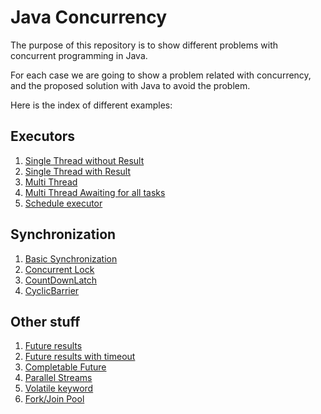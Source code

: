 # Java Concurrency
The purpose of this repository is to show different problems with concurrent programming in Java.

For each case we are going to show a problem related with concurrency, and the proposed solution with Java to avoid the problem.

Here is the index of different examples:

## Executors

1. [Single Thread without Result](https://github.com/jjmena/java-concurrency/tree/master/src/com/example/concurrency/executor_single_thread_without_result)
2. [Single Thread with Result](https://github.com/jjmena/java-concurrency/tree/master/src/com/example/concurrency/executor_single_thread_with_result)
3. [Multi Thread](https://github.com/jjmena/java-concurrency/tree/master/src/com/example/concurrency/executor_multi_thread)
4. [Multi Thread Awaiting for all tasks](https://github.com/jjmena/java-concurrency/tree/master/src/com/example/concurrency/executor_awaiting_for_all_tasks)
5. [Schedule executor](https://github.com/jjmena/java-concurrency/tree/master/src/com/example/concurrency/schedule_executor_single_thread)

## Synchronization

1. [Basic Synchronization](https://github.com/jjmena/java-concurrency/tree/master/src/com/example/concurrency/basic_synchronization)
2. [Concurrent Lock](https://github.com/jjmena/java-concurrency/tree/master/src/com/example/concurrency/concurrent_lock_usage)
3. [CountDownLatch](https://github.com/jjmena/java-concurrency/tree/master/src/com/example/concurrency/countdownlatch_usage)
4. [CyclicBarrier](https://github.com/jjmena/java-concurrency/tree/master/src/com/example/concurrency/cyclicbarrier_usage)

## Other stuff

1. [Future results](https://github.com/jjmena/java-concurrency/tree/master/src/com/example/concurrency/future_check_results)
2. [Future results with timeout](https://github.com/jjmena/java-concurrency/tree/master/src/com/example/concurrency/future_check_results_with_timeout)
3. [Completable Future](https://github.com/jjmena/java-concurrency/tree/master/src/com/example/concurrency/completable_future_usage)
4. [Parallel Streams](https://github.com/jjmena/java-concurrency/tree/master/src/com/example/concurrency/parallel_streams)
5. [Volatile keyword](https://github.com/jjmena/java-concurrency/tree/master/src/com/example/concurrency/volatile_usage)
6. [Fork/Join Pool]()


